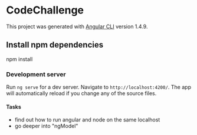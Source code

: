 # CodeChallenge

This project was generated with [Angular CLI](https://github.com/angular/angular-cli) version 1.4.9.

## Install npm dependencies

npm install

### Development server

Run `ng serve` for a dev server. Navigate to `http://localhost:4200/`. The app will automatically reload if you change any of the source files.

#### Tasks
 - find out how to run angular and node on the same localhost
 - go deeper into "ngModel"

